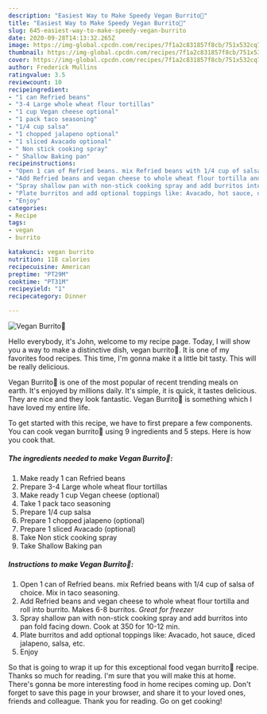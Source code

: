 ```yaml
---
description: "Easiest Way to Make Speedy Vegan Burrito🌯"
title: "Easiest Way to Make Speedy Vegan Burrito🌯"
slug: 645-easiest-way-to-make-speedy-vegan-burrito
date: 2020-09-28T14:13:32.265Z
image: https://img-global.cpcdn.com/recipes/7f1a2c831857f8cb/751x532cq70/vegan-burrito🌯-recipe-main-photo.jpg
thumbnail: https://img-global.cpcdn.com/recipes/7f1a2c831857f8cb/751x532cq70/vegan-burrito🌯-recipe-main-photo.jpg
cover: https://img-global.cpcdn.com/recipes/7f1a2c831857f8cb/751x532cq70/vegan-burrito🌯-recipe-main-photo.jpg
author: Frederick Mullins
ratingvalue: 3.5
reviewcount: 10
recipeingredient:
- "1 can Refried beans"
- "3-4 Large whole wheat flour tortillas"
- "1 cup Vegan cheese optional"
- "1 pack taco seasoning"
- "1/4 cup salsa"
- "1 chopped jalapeno optional"
- "1 sliced Avacado optional"
- " Non stick cooking spray"
- " Shallow Baking pan"
recipeinstructions:
- "Open 1 can of Refried beans. mix Refried beans with 1/4 cup of salsa of choice. Mix in taco seasoning."
- "Add Refried beans and vegan cheese to whole wheat flour tortilla and roll into burrito. Makes 6-8 burritos. *Great for freezer*"
- "Spray shallow pan with non-stick cooking spray and add burritos into pan fold facing down. Cook at 350 for 10-12 min."
- "Plate burritos and add optional toppings like: Avacado, hot sauce, diced jalapeno, salsa, etc."
- "Enjoy"
categories:
- Recipe
tags:
- vegan
- burrito

katakunci: vegan burrito 
nutrition: 118 calories
recipecuisine: American
preptime: "PT29M"
cooktime: "PT31M"
recipeyield: "1"
recipecategory: Dinner

---
```



![Vegan Burrito🌯](https://img-global.cpcdn.com/recipes/7f1a2c831857f8cb/751x532cq70/vegan-burrito🌯-recipe-main-photo.jpg)

Hello everybody, it's John, welcome to my recipe page. Today, I will show you a way to make a distinctive dish, vegan burrito🌯. It is one of my favorites food recipes. This time, I'm gonna make it a little bit tasty. This will be really delicious.



Vegan Burrito🌯 is one of the most popular of recent trending meals on earth. It's enjoyed by millions daily. It's simple, it is quick, it tastes delicious. They are nice and they look fantastic. Vegan Burrito🌯 is something which I have loved my entire life.


To get started with this recipe, we have to first prepare a few components. You can cook vegan burrito🌯 using 9 ingredients and 5 steps. Here is how you cook that.

<!--inarticleads1-->

##### The ingredients needed to make Vegan Burrito🌯:

1. Make ready 1 can Refried beans
1. Prepare 3-4 Large whole wheat flour tortillas
1. Make ready 1 cup Vegan cheese (optional)
1. Take 1 pack taco seasoning
1. Prepare 1/4 cup salsa
1. Prepare 1 chopped jalapeno (optional)
1. Prepare 1 sliced Avacado (optional)
1. Take  Non stick cooking spray
1. Take  Shallow Baking pan




<!--inarticleads2-->

##### Instructions to make Vegan Burrito🌯:

1. Open 1 can of Refried beans. mix Refried beans with 1/4 cup of salsa of choice. Mix in taco seasoning.
1. Add Refried beans and vegan cheese to whole wheat flour tortilla and roll into burrito. Makes 6-8 burritos. *Great for freezer*
1. Spray shallow pan with non-stick cooking spray and add burritos into pan fold facing down. Cook at 350 for 10-12 min.
1. Plate burritos and add optional toppings like: Avacado, hot sauce, diced jalapeno, salsa, etc.
1. Enjoy




So that is going to wrap it up for this exceptional food vegan burrito🌯 recipe. Thanks so much for reading. I'm sure that you will make this at home. There's gonna be more interesting food in home recipes coming up. Don't forget to save this page in your browser, and share it to your loved ones, friends and colleague. Thank you for reading. Go on get cooking!
